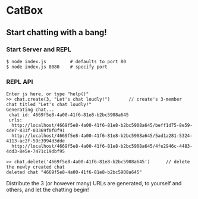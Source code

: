 # CatBox
## Start chatting with a bang!

### Start Server and REPL

```
$ node index.js         # defaults to port 80
$ node index.js 8080    # specify port
```

### REPL API

```
Enter js here, or type "help()"
>> chat.create(3, "Let's chat loudly!")       // create's 3-member chat titled "Let's chat loudly!"
Generating chat...
 chat id: 4669f5e8-4a00-41f6-81e8-b2bc5908a645
 urls:
  http://localhost/4669f5e8-4a00-41f6-81e8-b2bc5908a645/beff1d75-8e59-4de7-833f-03369f0f0f91
  http://localhost/4669f5e8-4a00-41f6-81e8-b2bc5908a645/5ad1a281-5324-4113-ac2f-59c3994d3dde
  http://localhost/4669f5e8-4a00-41f6-81e8-b2bc5908a645/4fe2946c-4483-4dd3-8e5e-7471c19dbf95
  
>> chat.delete('4669f5e8-4a00-41f6-81e8-b2bc5908a645')      // delete the newly created chat
deleted chat "4669f5e8-4a00-41f6-81e8-b2bc5908a645"
```

Distribute the 3 (or however many) URLs are generated, to yourself and others, and let the chatting begin!
